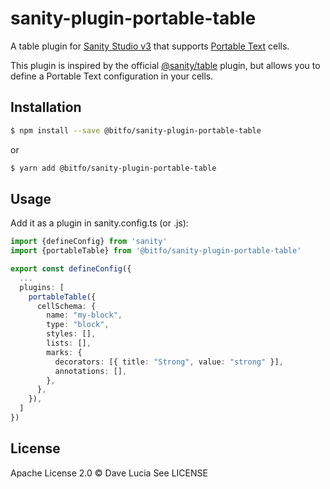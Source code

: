 # sanity-plugin-portable-table

A table plugin for [Sanity Studio v3]() that supports [Portable Text](https://www.sanity.io/docs/presenting-block-text) cells.

This plugin is inspired by the official [@sanity/table](https://github.com/sanity-io/table) plugin, but allows you to define a Portable Text configuration in your cells.

## Installation

```bash
$ npm install --save @bitfo/sanity-plugin-portable-table
```

or

```bash
$ yarn add @bitfo/sanity-plugin-portable-table
```

## Usage

Add it as a plugin in sanity.config.ts (or .js):

```typescript
import {defineConfig} from 'sanity'
import {portableTable} from '@bitfo/sanity-plugin-portable-table'

export const defineConfig({
  ...
  plugins: [
    portableTable({
      cellSchema: {
        name: "my-block",
        type: "block",
        styles: [],
        lists: [],
        marks: {
          decorators: [{ title: "Strong", value: "strong" }],
          annotations: [],
        },
      },
    }),
  ]
})
```

## License

Apache License 2.0 © Dave Lucia
See LICENSE
